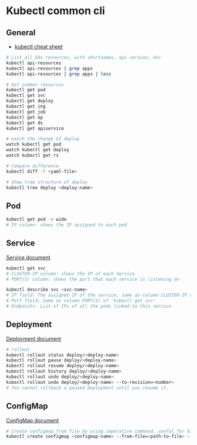 # Kubectl common cli

## General

- [kubectl cheat sheet](https://kubernetes.io/docs/reference/kubectl/cheatsheet/)

```bash
# List all k8s resources, with shortnames, api version, etc
kubectl api-resources
kubectl api-resources | grep apps
kubectl api-resources | grep apps | less

# Get common resources
kubectl get pod
kubectl get svc
kubectl get deploy
kubectl get ing
kubectl get job
kubectl get ep
kubectl get ds
kubectl get apiservice

# watch the change of deploy
watch kubectl get pod
watch kubectl get deploy
watch kubectl get rs

# Compare difference
kubectl diff -f <yaml-file>

# Show tree structure of deploy
kubectl tree deploy <deploy-name>
```

## Pod

```bash
kubectl get pod -o wide
# IP column: shows the IP assigned to each pod
```

## Service

[Service document](https://kubernetes.io/docs/concepts/services-networking/service/)

```bash
kubectl get svc
# CLUSTER-IP column: shows the IP of each Service
# PORT(S) column: shows the port that each service is listening on

kubectl describe svc <svc-name>
# IP field: The assigned IP of the service, same as column CLUSTER-IP of 'kubectl get svc'
# Port field: Same as column PORT(S) of 'kubectl get svc'
# Endpoints: List of IPs of all the pods linked to this service
```

## Deployment

[Deployment document](https://kubernetes.io/docs/concepts/workloads/controllers/deployment/)

```bash
# rollout
kubectl rollout status deploy/<deploy-name>
kubectl rollout pause deploy/<deploy-name>
kubectl rollout resume deploy/<deploy-name>
kubectl rollout history deploy/<deploy-name>
kubectl rollout undo deploy/<deploy-name>
kubectl rollout undo deploy/<deploy-name> --to-revision=<number>
# You cannot rollback a paused Deployment until you resume it.
```

## ConfigMap

[ConfigMap document](https://kubernetes.io/docs/concepts/configuration/configmap/)

```bash
# Create configmap from file by using imperative command, useful for big files
kubectl create configmap <configmap-name> --from-file=<path-to-file> --dry-run -o yaml > <filename>.yaml
```
